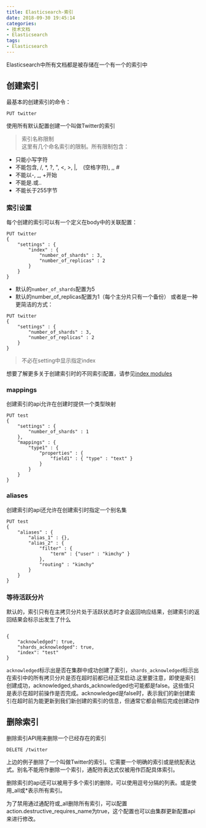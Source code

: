 ```yaml
---
title: Elasticsearch-索引
date: 2018-09-30 19:45:14
categories:
- 技术文档
- Elasticsearch
tags:
- Elasticsearch
---
```



Elasticsearch中所有文档都是被存储在一个有一个的索引中

## 创建索引
最基本的创建索引的命令：
```
PUT twitter
```
使用所有默认配置创建一个叫做Twitter的索引
> 索引名称限制  
这里有几个命名索引的限制。所有限制包含：
- 只能小写字符
- 不能包含\, /, *, ?, ", <, >, |, ` ` (空格字符), ,, #
- 不能以-, _, +开始
- 不能是.或..
- 不能长于255字节

### 索引设置
每个创建的索引可以有一个定义在body中的关联配置：
<!--more-->
```
PUT twitter
{
    "settings" : {
        "index" : {
            "number_of_shards" : 3, 
            "number_of_replicas" : 2 
        }
    }
}
```
- 默认的`number_of_shards`配置为5
- 默认的number_of_replicas配置为1（每个主分片只有一个备份）
或者是一种更简洁的方式：
```
PUT twitter
{
    "settings" : {
        "number_of_shards" : 3,
        "number_of_replicas" : 2
    }
}
```
> 不必在setting中显示指定index

想要了解更多关于创建索引时的不同索引配置，请参见[index modules](https://www.elastic.co/guide/en/elasticsearch/reference/current/index-modules.html)

### mappings
创建索引的api允许在创建时提供一个类型映射
```
PUT test
{
    "settings" : {
        "number_of_shards" : 1
    },
    "mappings" : {
        "type1" : {
            "properties" : {
                "field1" : { "type" : "text" }
            }
        }
    }
}
```

### aliases
创建索引的api还允许在创建索引时指定一个别名集
```
PUT test
{
    "aliases" : {
        "alias_1" : {},
        "alias_2" : {
            "filter" : {
                "term" : {"user" : "kimchy" }
            },
            "routing" : "kimchy"
        }
    }
}
```

### 等待活跃分片
默认的，索引只有在主拷贝分片处于活跃状态时才会返回响应结果，创建索引的返回结果会标示出发生了什么
```

{
    "acknowledged": true,
    "shards_acknowledged": true,
    "index": "test"
}
```
`acknowledged`标示出是否在集群中成功创建了索引，`shards_acknowledged`标示出在索引中的所有拷贝分片是否在超时前都已经正常启动.这里要注意，即使是索引创建成功，acknowledged,shards_acknowledged也可能都是false。这些值只是表示在超时前操作是否完成。acknowledged是false时，表示我们的新创建索引在超时前为能更新到我们新创建的索引的信息，但通常它都会稍后完成创建动作



## 删除索引
删除索引API用来删除一个已经存在的索引
```
DELETE /twitter
```
上边的例子删除了一个叫做Twitter的索引。它需要一个明确的索引或是统配表达式。别名不能用作删除一个索引，通配符表达式仅被用作匹配具体索引。

删除索引的api还可以被用于多个索引的删除，可以使用逗号分隔的列表。或是使用_all或*表示所有索引。

为了禁用通过通配符或_all删除所有索引，可以配置action.destructive_requires_name为true，这个配置也可以由集群更新配置api来进行修改。